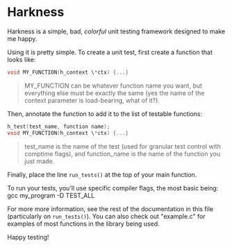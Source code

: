 Harkness
===

Harkness is a simple, bad, _colorful_ unit testing framework designed to make
me happy.

Using it is pretty simple. To create a unit test, first create a function
that looks like:

```c
void MY_FUNCTION(h_context \*ctx) {...}
```
> MY_FUNCTION can be whatever function name you want, but everything else must
> be exactly the same (yes the name of the context parameter is load-bearing,
> what of it?).

Then, annotate the function to add it to the list of testable functions:

```c
h_test(test_name, function name);
void MY_FUNCTION(h_context \*ctx) {...}
```
> test_name is the name of the test (used for granular test control with
> comptime flags), and function_name is the name of the function you just made.

Finally, place the line `run_tests()` at the top of your main function.

To run your tests, you'll use specific compiler flags, the most basic being:
gcc my_program -D TEST_ALL

For more more information, see the rest of the documentation in this file
(particularly on `run_tests()`). You can also check out "example.c" for
examples of most functions in the library being used.

Happy testing!
